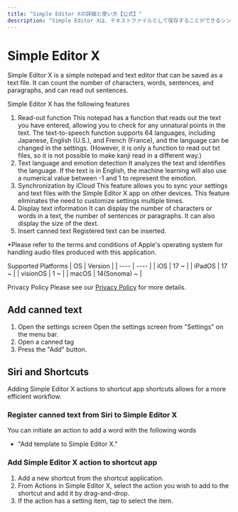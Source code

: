 ```yaml
---
title: "Simple Editor Xの詳細と使い方【公式】"
description: "Simple Editor Xは、テキストファイルとして保存することができるシンプルなメモ帳・テキストエディタです。文字数・単語数・文章数・段落数をカウントでき、文章を読み上げることができます。"
---
```


# Simple Editor X
Simple Editor X is a simple notepad and text editor that can be saved as a text file. It can count the number of characters, words, sentences, and paragraphs, and can read out sentences.

Simple Editor X has the following features
1. Read-out function
This notepad has a function that reads out the text you have entered, allowing you to check for any unnatural points in the text. The text-to-speech function supports 64 languages, including Japanese, English (U.S.), and French (France), and the language can be changed in the settings.
(However, it is only a function to read out txt files, so it is not possible to make kanji read in a different way.)
2. Text language and emotion detection
It analyzes the text and identifies the language. If the text is in English, the machine learning will also use a numerical value between -1 and 1 to represent the emotion.
3. Synchronization by iCloud
This feature allows you to sync your settings and text files with the Simple Editor X app on other devices. This feature eliminates the need to customize settings multiple times.
4. Display text information
It can display the number of characters or words in a text, the number of sentences or paragraphs. It can also display the size of the dext.
5. Insert canned text
Registered text can be inserted.

*Please refer to the terms and conditions of Apple's operating system for handling audio files produced with this application.

Supported Platforms
| OS | Version |
| ---- | ---- |
| iOS | 17 ~ |
| iPadOS | 17 ~ |
| visionOS | 1 ~ |
| macOS | 14(Sonoma) ~ |

Privacy Policy
Please see our [Privacy Policy](/en/privacy) for more details.

## Add canned text
1. Open the settings screen
Open the settings screen from "Settings" on the menu bar.
2. Open a canned tag
3. Press the "Add" button.

## Siri and Shortcuts
Adding Simple Editor X actions to shortcut app shortcuts allows for a more efficient workflow.
### Register canned text from Siri to Simple Editor X
You can initiate an action to add a word with the following words
- "Add template to Simple Editor X."
### Add Simple Editor X action to shortcut app
1. Add a new shortcut from the shortcut application.
2. From Actions in Simple Editor X, select the action you wish to add to the shortcut and add it by drag-and-drop.
3. If the action has a setting item, tap to select the item.